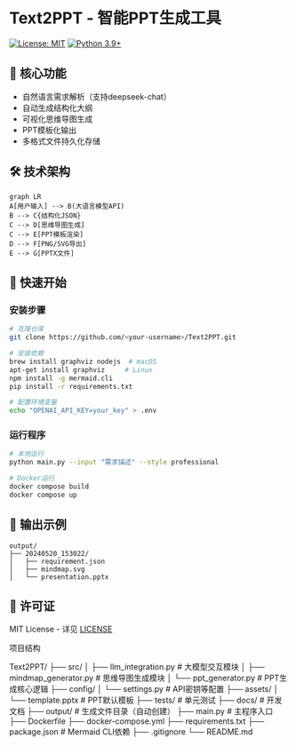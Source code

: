 # Text2PPT - 智能PPT生成工具

[![License: MIT](https://img.shields.io/badge/License-MIT-yellow.svg)](https://opensource.org/licenses/MIT)
[![Python 3.9+](https://img.shields.io/badge/Python-3.9+-blue.svg)](https://www.python.org/)

## 📌 核心功能
- 自然语言需求解析（支持deepseek-chat）
- 自动生成结构化大纲
- 可视化思维导图生成
- PPT模板化输出
- 多格式文件持久化存储

## 🛠️ 技术架构
```mermaid
graph LR
A[用户输入] --> B(大语言模型API)
B --> C{结构化JSON}
C --> D[思维导图生成]
C --> E[PPT模板渲染]
D --> F[PNG/SVG导出]
E --> G[PPTX文件]
```

## 🚀 快速开始

### 安装步骤
```bash
# 克隆仓库
git clone https://github.com/<your-username>/Text2PPT.git

# 安装依赖
brew install graphviz nodejs  # macOS
apt-get install graphviz     # Linux
npm install -g mermaid.cli
pip install -r requirements.txt

# 配置环境变量
echo "OPENAI_API_KEY=your_key" > .env
```

### 运行程序
```bash
# 本地运行
python main.py --input "需求描述" --style professional

# Docker运行
docker compose build
docker compose up
```

## 📂 输出示例
```
output/
├── 20240520_153022/
│   ├── requirement.json
│   ├── mindmap.svg
│   └── presentation.pptx
```

## 📜 许可证
MIT License - 详见 [LICENSE](LICENSE)




项目结构

Text2PPT/
├── src/
│   ├── llm_integration.py    # 大模型交互模块
│   ├── mindmap_generator.py  # 思维导图生成模块
│   └── ppt_generator.py      # PPT生成核心逻辑
├── config/
│   └── settings.py           # API密钥等配置
├── assets/
│   └── template.pptx         # PPT默认模板
├── tests/                    # 单元测试
├── docs/                     # 开发文档
├── output/                   # 生成文件目录（自动创建）
├── main.py                   # 主程序入口
├── Dockerfile
├── docker-compose.yml
├── requirements.txt
├── package.json              # Mermaid CLI依赖
├── .gitignore
└── README.md
